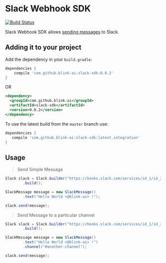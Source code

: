 # Slack Webhook SDK

[![Build Status](https://travis-ci.org/blink-ai/slack-sdk.svg?branch=master)](https://travis-ci.org/blink-ai/slack-sdk)

Slack Webhook SDK allows [sending messages](https://api.slack.com/docs/messages) to Slack.

## Adding it to your project

Add the dependency in your `build.gradle`:

```gradle
dependencies {
    compile 'com.github.blink-ai:slack-sdk:0.0.2'
}
```
OR
```xml
<dependency>
  <groupId>com.github.blink-ai</groupId>
  <artifactId>slack-sdk</artifactId>
  <version>0.0.2</version>
</dependency>
```

To use the latest build from the `master` branch use:

 ```gradle
dependencies {
    compile 'com.github.blink-ai:slack-sdk:latest.integration'
}
```

## Usage

> Send Simple Message

```java
Slack slack = Slack.builder("https://hooks.slack.com/services/id_1/id_2/token")
        .build();

SlackMessage message = new SlackMessage()
        .text("Hello World <@blink-ai> !");

slack.send(message);
```

> Send Message to a particular channel

```java
Slack slack = Slack.builder("https://hooks.slack.com/services/id_1/id_2/token")
        .build();

SlackMessage message = new SlackMessage()
        .text("Hello World <@blink-ai> !")
        .channel("#another-channel");

slack.send(message);
```
